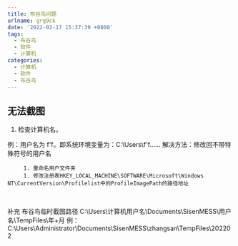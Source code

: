 ```yaml
---
title: 布谷鸟问题
urlname: grg9ck
date: '2022-02-17 15:37:39 +0800'
tags:
  - 布谷鸟
  - 软件
  - 计算机
categories:
  - 计算机
  - 软件
  - 布谷鸟
---
```


## 无法截图

1. 检查计算机名。

例：用户名为 f'f。即系统环境变量为：C:\Users\f'f\......
解决方法：修改回不带特殊符号的用户名

         1. 重命名用户文件夹
         1. 修改注册表HKEY_LOCAL_MACHINE\SOFTWARE\Microsoft\Windows NT\CurrentVersion\Profilelist中的ProfileImagePath的路径地址

​

补充
布谷鸟临时截图路径
C:\Users\计算机用户名\Documents\SisenMESS\用户名\TempFiles\年+月
例：C:\Users\Administrator\Documents\SisenMESS\zhangsan\TempFiles\202202
​

​

​
